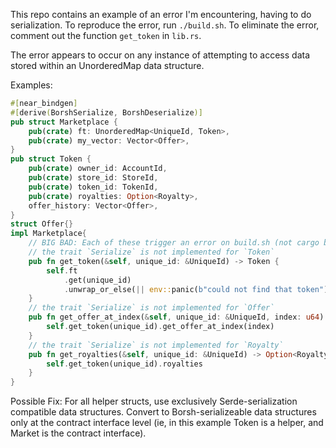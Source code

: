 This repo contains an example of an error I'm encountering, having to do
serialization. To reproduce the error, run `./build.sh`. To eliminate the error,
comment out the function `get_token` in `lib.rs`.

The error appears to occur on any instance of attempting to access data stored
within an UnorderedMap data structure.

Examples:
```rust
#[near_bindgen]
#[derive(BorshSerialize, BorshDeserialize)]
pub struct Marketplace {
    pub(crate) ft: UnorderedMap<UniqueId, Token>,
    pub(crate) my_vector: Vector<Offer>,
}
pub struct Token {
    pub(crate) owner_id: AccountId,
    pub(crate) store_id: StoreId,
    pub(crate) token_id: TokenId,
    pub(crate) royalties: Option<Royalty>,
    offer_history: Vector<Offer>,
}
struct Offer{}
impl Marketplace{
    // BIG BAD: Each of these trigger an error on build.sh (not cargo build)
    // the trait `Serialize` is not implemented for `Token`
    pub fn get_token(&self, unique_id: &UniqueId) -> Token {
        self.ft
            .get(unique_id)
            .unwrap_or_else(|| env::panic(b"could not find that token"))
    }
    // the trait `Serialize` is not implemented for `Offer`
    pub fn get_offer_at_index(&self, unique_id: &UniqueId, index: u64) -> Option<Offer> {
        self.get_token(unique_id).get_offer_at_index(index)
    }
    // the trait `Serialize` is not implemented for `Royalty`
    pub fn get_royalties(&self, unique_id: &UniqueId) -> Option<Royalty> {
        self.get_token(unique_id).royalties
    }
}
```

Possible Fix: For all helper structs, use exclusively Serde-serialization
compatible data structures. Convert to Borsh-serializeable data structures only
at the contract interface level (ie, in this example Token is a helper, and
Market is the contract interface).
